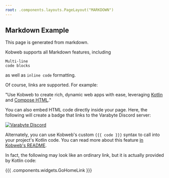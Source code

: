 ```yaml
---
root: .components.layouts.PageLayout("MARKDOWN")
---
```


## Markdown Example

This page is generated from markdown.

Kobweb supports all Markdown features, including

```
Multi-line
code blocks
```

as well as `inline code` formatting.

Of course, links are supported. For example:

"Use Kobweb to create rich, dynamic web apps with ease, leveraging [Kotlin](https://kotlinlang.org/) and [Compose HTML](https://github.com/JetBrains/compose-multiplatform#compose-html)."

You can also embed HTML code directly inside your page. Here, the following will create a badge that links to the
Varabyte Discord server:

<a href="https://discord.gg/5NZ2GKV5Cs">
  <img alt="Varabyte Discord" src="https://img.shields.io/discord/886036660767305799.svg?label=&logo=discord&logoColor=ffffff&color=7389D8&labelColor=6A7EC2" />
</a>

Alternately, you can use Kobweb's custom `{{{ code }}}` syntax to call into your project's Kotlin code. You can read
more about this feature [in Kobweb's README](https://github.com/varabyte/kobweb#kobweb-call).

In fact, the following may look like an ordinary link, but it is actually provided by Kotlin code:

{{{ .components.widgets.GoHomeLink }}}